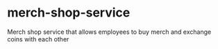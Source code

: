 # merch-shop-service
Merch shop service that allows employees to buy merch and exchange coins with each other
